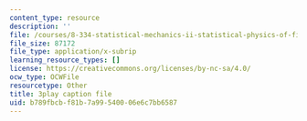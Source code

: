 ```yaml
---
content_type: resource
description: ''
file: /courses/8-334-statistical-mechanics-ii-statistical-physics-of-fields-spring-2014/b789fbcbf81b7a99540006e6c7bb6587_2MaQKFHqYBw.srt
file_size: 87172
file_type: application/x-subrip
learning_resource_types: []
license: https://creativecommons.org/licenses/by-nc-sa/4.0/
ocw_type: OCWFile
resourcetype: Other
title: 3play caption file
uid: b789fbcb-f81b-7a99-5400-06e6c7bb6587
---
```

